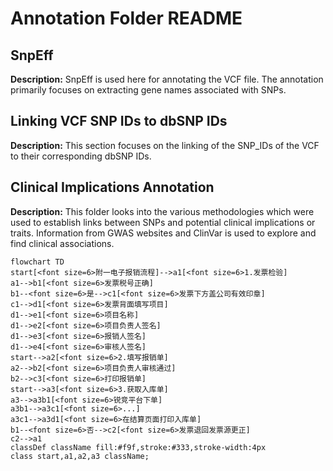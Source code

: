 # Annotation Folder README

## SnpEff

**Description:** SnpEff is used here for annotating the VCF file. The annotation primarily focuses on extracting gene names associated with SNPs.

## Linking VCF SNP IDs to dbSNP IDs

**Description:** This section focuses on the linking of the SNP_IDs of the VCF to their corresponding dbSNP IDs.

## Clinical Implications Annotation

**Description:** This folder looks into the various methodologies which were used to establish links between SNPs and potential clinical implications or traits. Information from GWAS websites and ClinVar is used to explore and find clinical associations.




```mermaid
flowchart TD
start[<font size=6>附一电子报销流程]-->a1[<font size=6>1.发票检验]
a1-->b1[<font size=6>发票税号正确]
b1--<font size=6>是-->c1[<font size=6>发票下方盖公司有效印章]
c1-->d1[<font size=6>发票背面填写项目]
d1-->e1[<font size=6>项目名称]
d1-->e2[<font size=6>项目负责人签名]
d1-->e3[<font size=6>报销人签名]
d1-->e4[<font size=6>审核人签名]
start-->a2[<font size=6>2.填写报销单]
a2-->b2[<font size=6>项目负责人审核通过]
b2-->c3[<font size=6>打印报销单]
start-->a3[<font size=6>3.获取入库单]
a3-->a3b1[<font size=6>锐竞平台下单]
a3b1-->a3c1[<font size=6>...]
a3c1-->a3d1[<font size=6>在结算页面打印入库单]
b1--<font size=6>否-->c2[<font size=6>发票退回发票源更正]
c2-->a1
classDef className fill:#f9f,stroke:#333,stroke-width:4px
class start,a1,a2,a3 className;
